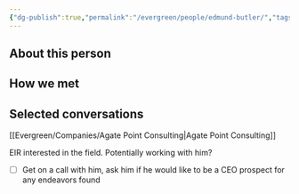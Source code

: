 ```yaml
---
{"dg-publish":true,"permalink":"/evergreen/people/edmund-butler/","tags":["people","geo_eco"]}
---
```


## About this person


## How we met


## Selected conversations
[[Evergreen/Companies/Agate Point Consulting\|Agate Point Consulting]]

 EIR interested in the field. Potentially working with him?

- [ ] Get on a call with him, ask him if he would like to be a CEO prospect for any endeavors found
